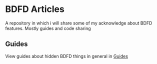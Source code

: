 # BDFD Articles
A repository in which i will share some of my acknowledge about BDFD features. Mostly guides and code sharing

## Guides
View guides about hidden BDFD things in general in [Guides](/Guides)
